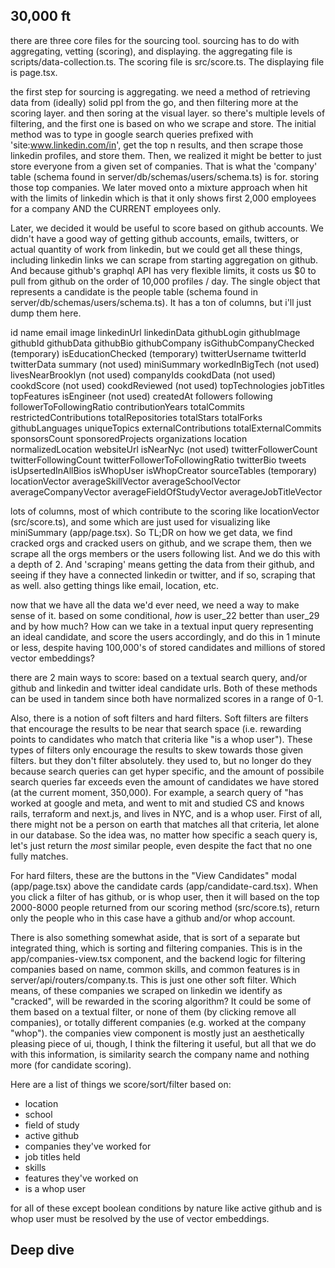 ## 30,000 ft

there are three core files for the sourcing tool. sourcing has to do with aggregating, vetting (scoring), and displaying. the aggregating file is scripts/data-collection.ts. The scoring file is src/score.ts. The displaying file is page.tsx.

the first step for sourcing is aggregating. we need a method of retrieving data from (ideally) solid ppl from the go, and then filtering more at the scoring layer. and then soring at the visual layer. so there's multiple levels of filtering, and the first one is based on who we scrape and store. The initial method was to type in google search queries prefixed with 'site:www.linkedin.com/in', get the top n results, and then scrape those linkedin profiles, and store them. Then, we realized it might be better to just store everyone from a given set of companies. That is what the 'company' table (schema found in server/db/schemas/users/schema.ts) is for. storing those top companies. We later moved onto a mixture approach when hit with the limits of linkedin which is that it only shows first 2,000 employees for a company AND the CURRENT employees only.

Later, we decided it would be useful to score based on github accounts. We didn't have a good way of getting github accounts, emails, twitters, or actual quantity of work from linkedin, but we could get all these things, including linkedin links we can scrape from starting aggregation on github. And because github's graphql API has very flexible limits, it costs us $0 to pull from github on the order of 10,000 profiles / day. The single object that represents a candidate is the people table (schema found in server/db/schemas/users/schema.ts). It has a ton of columns, but i'll just dump them here.

id
name
email
image
linkedinUrl
linkedinData
githubLogin
githubImage
githubId
githubData
githubBio
githubCompany
isGithubCompanyChecked (temporary)
isEducationChecked (temporary)
twitterUsername
twitterId
twitterData
summary (not used)
miniSummary
workedInBigTech (not used)
livesNearBrooklyn (not used)
companyIds
cookdData (not used)
cookdScore (not used)
cookdReviewed (not used)
topTechnologies
jobTitles
topFeatures
isEngineer (not used)
createdAt
followers
following
followerToFollowingRatio
contributionYears
totalCommits
restrictedContributions
totalRepositories
totalStars
totalForks
githubLanguages
uniqueTopics
externalContributions
totalExternalCommits
sponsorsCount
sponsoredProjects
organizations
location
normalizedLocation
websiteUrl
isNearNyc (not used)
twitterFollowerCount
twitterFollowingCount
twitterFollowerToFollowingRatio
twitterBio
tweets
isUpsertedInAllBios
isWhopUser
isWhopCreator
sourceTables (temporary)
locationVector
averageSkillVector
averageSchoolVector
averageCompanyVector
averageFieldOfStudyVector
averageJobTitleVector

lots of columns, most of which contribute to the scoring like locationVector (src/score.ts), and some which are just used for visualizing like miniSummary (app/page.tsx). So TL;DR on how we get data, we find cracked orgs and cracked users on github, and we scrape them, then we scrape all the orgs members or the users following list. And we do this with a depth of 2. And 'scraping' means getting the data from their github, and seeing if they have a connected linkedin or twitter, and if so, scraping that as well. also getting things like email, location, etc.

now that we have all the data we'd ever need, we need a way to make sense of it. based on some conditional, _how_ is user_22 better than user_29 and by how much? How can we take in a textual input query representing an ideal candidate, and score the users accordingly, and do this in 1 minute or less, despite having 100,000's of stored candidates and millions of stored vector embeddings?

there are 2 main ways to score: based on a textual search query, and/or github and linkedin and twitter ideal candidate urls. Both of these methods can be used in tandem since both have normalized scores in a range of 0-1.

Also, there is a notion of soft filters and hard filters. Soft filters are filters that encourage the results to be near that search space (i.e. rewarding points to candidates who match that criteria like "is a whop user"). These types of filters only encourage the results to skew towards those given filters. but they don't filter absolutely. they used to, but no longer do they because search queries can get hyper specific, and the amount of possibile search queries far exceeds even the amount of candidates we have stored (at the current moment, 350,000). For example, a search query of "has worked at google and meta, and went to mit and studied CS and knows rails, terraform and next.js, and lives in NYC, and is a whop user. First of all, there might not be a person on earth that matches all that criteria, let alone in our database. So the idea was, no matter how specific a seach query is, let's just return the _most_ similar people, even despite the fact that no one fully matches.

For hard filters, these are the buttons in the "View Candidates" modal (app/page.tsx) above the candidate cards (app/candidate-card.tsx). When you click a filter of has github, or is whop user, then it will based on the top 2000-8000 people returned from our scoring method (src/score.ts), return only the people who in this case have a github and/or whop account.

There is also something somewhat aside, that is sort of a separate but integrated thing, which is sorting and filtering companies. This is in the app/companies-view.tsx component, and the backend logic for filtering companies based on name, common skills, and common features is in server/api/routers/company.ts. This is just one other soft filter. Which means, of these companies we scraped on linkedin we identify as "cracked", will be rewarded in the scoring algorithm? It could be some of them based on a textual filter, or none of them (by clicking remove all companies), or totally different companies (e.g. worked at the company "whop"). the companies view component is mostly just an aesthetically pleasing piece of ui, though, I think the filtering it useful, but all that we do with this information, is similarity search the company name and nothing more (for candidate scoring).

Here are a list of things we score/sort/filter based on:

- location
- school
- field of study
- active github
- companies they've worked for
- job titles held
- skills
- features they've worked on
- is a whop user

for all of these except boolean conditions by nature like active github and is whop user must be resolved by the use of vector embeddings.

## Deep dive
